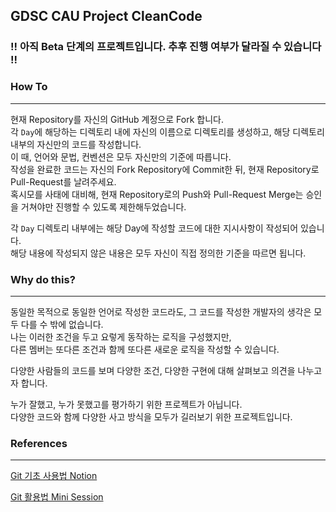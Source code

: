 ## GDSC CAU Project CleanCode

### !! 아직 Beta 단계의 프로젝트입니다. 추후 진행 여부가 달라질 수 있습니다 !!

### How To

---

현재 Repository를 자신의 GitHub 계정으로 Fork 합니다.<br/>
각 `Day`에 해당하는 디렉토리 내에 자신의 이름으로 디렉토리를 생성하고, 해당 디렉토리 내부의 자신만의 코드를 작성합니다.<br/>
이 때, 언어와 문법, 컨벤션은 모두 자신만의 기준에 따릅니다.<br/>
작성을 완료한 코드는 자신의 Fork Repository에 Commit한 뒤, 현재 Repository로 Pull-Request를 날려주세요.<br/>
혹시모를 사태에 대비해, 현재 Repository로의 Push와 Pull-Request Merge는 승인을 거쳐야만 진행할 수 있도록 제한해두었습니다.

각 `Day` 디렉토리 내부에는 해당 Day에 작성할 코드에 대한 지시사항이 작성되어 있습니다.<br/>
해당 내용에 작성되지 않은 내용은 모두 자신이 직접 정의한 기준을 따르면 됩니다.

### Why do this?

---

동일한 목적으로 동일한 언어로 작성한 코드라도, 그 코드를 작성한 개발자의 생각은 모두 다를 수 밖에 없습니다.<br/>
나는 이러한 조건을 두고 요렇게 동작하는 로직을 구성했지만,<br/>
다른 멤버는 또다른 조건과 함께 또다른 새로운 로직을 작성할 수 있습니다.

다양한 사람들의 코드를 보며 다양한 조건, 다양한 구현에 대해 살펴보고 의견을 나누고자 합니다.

누가 잘했고, 누가 못했고를 평가하기 위한 프로젝트가 아닙니다.<br/>
다양한 코드와 함께 다양한 사고 방식을 모두가 길러보기 위한 프로젝트입니다.

### References

---

[Git 기초 사용법 Notion](https://www.notion.so/yymin1022/Git-ebcd92cdb69e4f6aab69ebe53c26d7af?pvs=4)

[Git 활용법 Mini Session](https://docs.google.com/presentation/d/1sLFgSDCfI0zPXk51o_lI_OAbMavJCySjC_9otZKteyI/edit?usp=drive_link)
